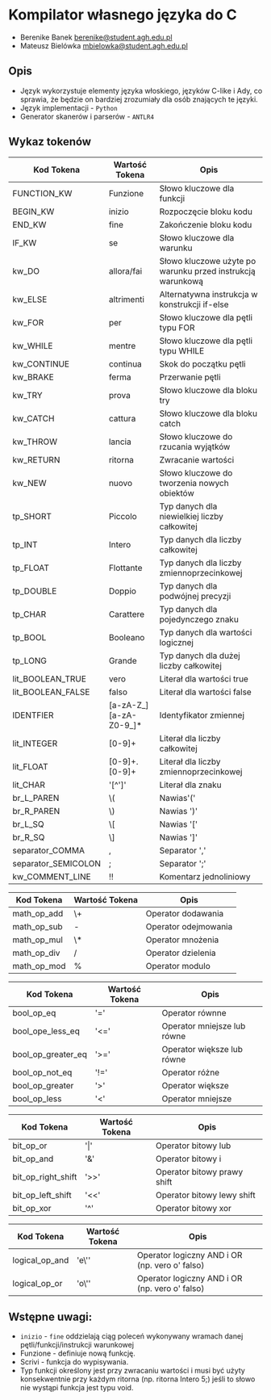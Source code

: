 # Kompilator własnego języka do C
- Berenike Banek berenike@student.agh.edu.pl
- Mateusz Bielówka mbielowka@student.agh.edu.pl

## Opis
- Język wykorzystuje elementy języka włoskiego, języków C-like i Ady, co sprawia, że będzie on bardziej zrozumiały dla osób znających te języki.
- Język implementacji - `Python`
- Generator skanerów i parserów - `ANTLR4`

## Wykaz tokenów

| Kod Tokena | Wartość Tokena | Opis |
|---|---|---|
| FUNCTION_KW | Funzione | Słowo kluczowe dla funkcji |
| BEGIN_KW | inizio | Rozpoczęcie bloku kodu |
| END_KW | fine | Zakończenie bloku kodu |
| IF_KW | se | Słowo kluczowe dla warunku |
| kw_DO | allora/fai | Słowo kluczowe użyte po warunku przed instrukcją warunkową |
| kw_ELSE | altrimenti | Alternatywna instrukcja w konstrukcji if-else |
| kw_FOR | per | Słowo kluczowe dla pętli typu FOR |
| kw_WHILE | mentre | Słowo kluczowe dla pętli typu WHILE |
| kw_CONTINUE | continua | Skok do początku pętli |
| kw_BRAKE | ferma | Przerwanie pętli |
| kw_TRY | prova | Słowo kluczowe dla bloku try |
| kw_CATCH | cattura | Słowo kluczowe dla bloku catch |
| kw_THROW | lancia | Słowo kluczowe do rzucania wyjątków |
| kw_RETURN | ritorna | Zwracanie wartości |
| kw_NEW | nuovo | Słowo kluczowe do tworzenia nowych obiektów |
| tp_SHORT | Piccolo | Typ danych dla niewielkiej liczby całkowitej |
| tp_INT | Intero | Typ danych dla liczby całkowitej |
| tp_FLOAT | Flottante | Typ danych dla liczby zmiennoprzecinkowej |
| tp_DOUBLE | Doppio | Typ danych dla podwójnej precyzji |
| tp_CHAR | Carattere | Typ danych dla pojedynczego znaku |
| tp_BOOL | Booleano | Typ danych dla wartości logicznej |
| tp_LONG | Grande | Typ danych dla dużej liczby całkowitej |
| lit_BOOLEAN_TRUE | vero | Literał dla wartości true |
| lit_BOOLEAN_FALSE | falso | Literał dla wartości false |
| IDENTFIER | [a-zA-Z_][a-zA-Z0-9_]* | Identyfikator zmiennej |
| lit_INTEGER | [0-9]+ | Literał dla liczby całkowitej |
| lit_FLOAT | [0-9]+.[0-9]+ | Literał dla liczby zmiennoprzecinkowej |
| lit_CHAR | '[^']' | Literał dla znaku |
| br_L_PAREN | \\( | Nawias'(' |
| br_R_PAREN | \\) | Nawias ')' |
| br_L_SQ | \\[ | Nawias '[' |
| br_R_SQ | \\] | Nawias ']' |
| separator_COMMA | , | Separator ',' |
| separator_SEMICOLON | ; | Separator ';' |
| kw_COMMENT_LINE | !! | Komentarz jednoliniowy |

| Kod Tokena | Wartość Tokena | Opis |
|---|---|---|
| math_op_add | \\+ | Operator dodawania |
| math_op_sub | - | Operator odejmowania |
| math_op_mul | \\* | Operator mnożenia |
| math_op_div | / | Operator dzielenia |
| math_op_mod | % | Operator modulo |

| Kod Tokena | Wartość Tokena | Opis |
|---|---|---|
| bool_op_eq | '=' | Operator równne |
| bool_ope_less_eq | '<=' | Operator mniejsze lub równe |
| bool_op_greater_eq | '>=' | Operator większe lub równe |
| bool_op_not_eq | '!=' | Operator różne |
| bool_op_greater | '>' | Operator większe |
| bool_op_less | '<' | Operator mniejsze |

| Kod Tokena | Wartość Tokena | Opis |
|---|---|---|
| bit_op_or | '\|' | Operator bitowy lub |
| bit_op_and | '&' | Operator bitowy i |
| bit_op_right_shift | '>>' | Operator bitowy prawy shift |
| bit_op_left_shift | '<<' | Operator bitowy lewy shift |
| bit_op_xor | '^' | Operator bitowy xor |

| Kod Tokena | Wartość Tokena | Opis |
|---|---|---|
| logical_op_and | 'e\\'' | Operator logiczny AND i OR (np. vero o' falso) |
| logical_op_or | 'o\\'' | Operator logiczny AND i OR (np. vero o' falso) |

## Wstępne uwagi:
- `inizio` - `fine` oddzielają ciąg poleceń wykonywany wramach danej pętli/funkcji/instrukcji warunkowej
- Funzione - definiuje nową funkcję.
- Scrivi - funkcja do wypisywania.
- Typ funkcji określony jest przy zwracaniu wartości i musi być użyty konsekwentnie przy każdym ritorna (np. ritorna Intero 5;) jeśli to słowo nie wystąpi funkcja jest typu void.
